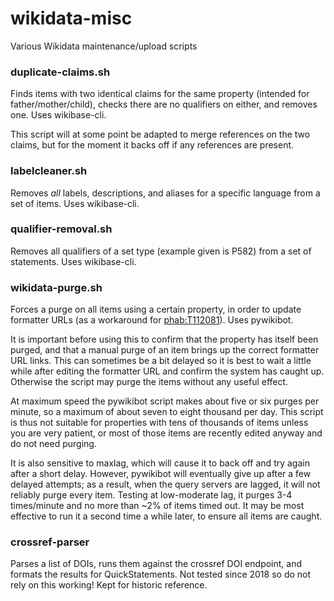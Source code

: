 # wikidata-misc
Various Wikidata maintenance/upload scripts

### duplicate-claims.sh

Finds items with two identical claims for the same property (intended for father/mother/child), checks there are no qualifiers on either, and removes one. Uses wikibase-cli.

This script will at some point be adapted to merge references on the two claims, but for the moment it backs off if any references are present.

### labelcleaner.sh

Removes *all* labels, descriptions, and aliases for a specific language from a set of items. Uses wikibase-cli.

### qualifier-removal.sh

Removes all qualifiers of a set type (example given is P582) from a set of statements. Uses wikibase-cli.

### wikidata-purge.sh

Forces a purge on all items using a certain property, in order to update formatter URLs (as a workaround for [phab:T112081](https://phabricator.wikimedia.org/T112081)). Uses pywikibot. 

It is important before using this to confirm that the property has itself been purged, and that a manual purge of an item brings up the correct formatter URL links. This can sometimes be a bit delayed so it is best to wait a little while after editing the formatter URL and confirm the system has caught up. Otherwise the script may purge the items without any useful effect.

At maximum speed the pywikibot script makes about five or six purges per minute, so a maximum of about seven to eight thousand per day. This script is thus not suitable for properties with tens of thousands of items unless you are very patient, or most of those items are recently edited anyway and do not need purging.

It is also sensitive to maxlag, which will cause it to back off and try again after a short delay. However, pywikibot will eventually give up after a few delayed attempts; as a result, when the query servers are lagged, it will not reliably purge every item. Testing at low-moderate lag, it purges 3-4 times/minute and no more than ~2% of items timed out. It may be most effective to run it a second time a while later, to ensure all items are caught.

### crossref-parser

Parses a list of DOIs, runs them against the crossref DOI endpoint, and formats the results for QuickStatements. Not tested since 2018 so do not rely on this working! Kept for historic reference.
